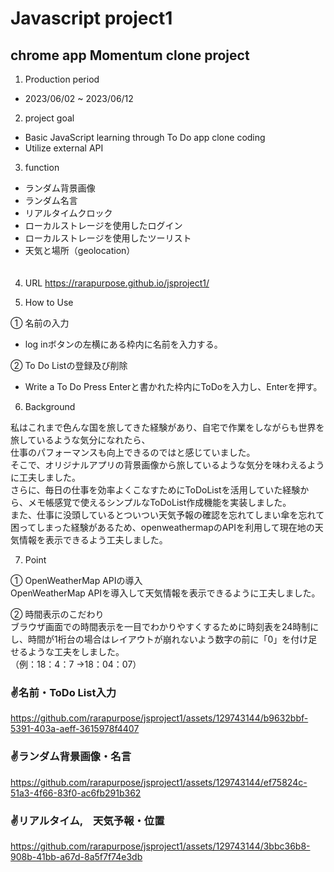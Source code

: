 #  Javascript project1

<h2>chrome app Momentum clone project  </h2>     

1. Production period      
+ 2023/06/02 ~ 2023/06/12

2. project goal      
+ Basic JavaScript learning through To Do app clone coding
+ Utilize external API   

3. function    
  + ランダム背景画像   
  + ランダム名言
  + リアルタイムクロック   
  + ローカルストレージを使用したログイン   
  + ローカルストレージを使用したツーリスト   
  + 天気と場所（geolocation）
  </br>   　　　
  
4. URL
https://rarapurpose.github.io/jsproject1/   

5. How to Use   

① 名前の入力   
  + log inボタンの左横にある枠内に名前を入力する。   

② To Do Listの登録及び削除   
  + Write a To Do Press Enterと書かれた枠内にToDoを入力し、Enterを押す。   

6. Background   

私はこれまで色んな国を旅してきた経験があり、自宅で作業をしながらも世界を旅しているような気分になれたら、   
仕事のパフォーマンスも向上できるのではと感じていました。   
そこで、オリジナルアプリの背景画像から旅しているような気分を味わえるように工夫しました。   
さらに、毎日の仕事を効率よくこなすためにToDoListを活用していた経験から、メモ帳感覚で使えるシンプルなToDoList作成機能を実装しました。   
また、仕事に没頭しているとついつい天気予報の確認を忘れてしまい傘を忘れて困ってしまった経験があるため、openweathermapのAPIを利用して現在地の天気情報を表示できるよう工夫しました。

7. Point   

① OpenWeatherMap APIの導入   
   OpenWeatherMap APIを導入して天気情報を表示できるように工夫しました。   

② 時間表示のこだわり   
   ブラウザ画面での時間表示を一目でわかりやすくするために時刻表を24時制にし、時間が1桁台の場合はレイアウトが崩れないよう数字の前に「0」を付け足せるような工夫をしました。   
（例：18：4：7 →18：04：07）

<h3>✌️名前・ToDo List入力</h3>   


https://github.com/rarapurpose/jsproject1/assets/129743144/b9632bbf-5391-403a-aeff-3615978f4407


<h3>✌️ランダム背景画像・名言  </h3>  




https://github.com/rarapurpose/jsproject1/assets/129743144/ef75824c-51a3-4f66-83f0-ac6fb291b362

<h3>✌️リアルタイム,　天気予報・位置 </h3>  





https://github.com/rarapurpose/jsproject1/assets/129743144/3bbc36b8-908b-41bb-a67d-8a5f7f74e3db






